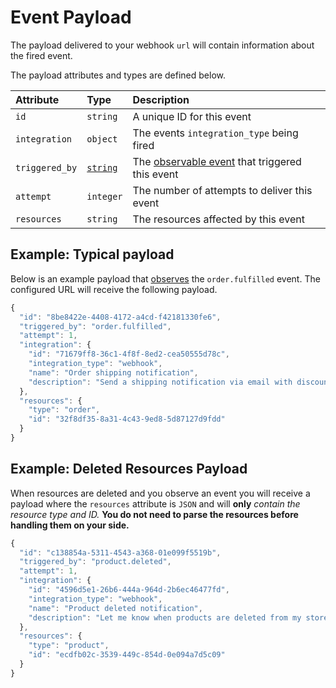 # Event Payload

The payload delivered to your webhook `url` will contain information about the fired event.

The payload attributes and types are defined below.

| **Attribute** | **Type** | **Description** |
| :--- | :--- | :--- |
| `id` | `string` | A unique ID for this event |
| `integration` | `object` | The events `integration_type` being fired |
| `triggered_by` | [`string`](observable-events.md) | The [observable event](observable-events.md) that triggered this event |
| `attempt` | `integer` | The number of attempts to deliver this event |
| `resources` | `string` | The resources affected by this event |

## Example: Typical payload

Below is an example payload that [observes](observable-events.md) the `order.fulfilled` event. The configured URL will receive the following payload.

```javascript
{
  "id": "8be8422e-4408-4172-a4cd-f42181330fe6",
  "triggered_by": "order.fulfilled",
  "attempt": 1,
  "integration": {
    "id": "71679ff8-36c1-4f8f-8ed2-cea50555d78c",
    "integration_type": "webhook",
    "name": "Order shipping notification",
    "description": "Send a shipping notification via email with discount code."
  },
  "resources": {
    "type": "order",
    "id": "32f8df35-8a31-4c43-9ed8-5d87127d9fdd"
  }
}
```

## Example: Deleted Resources Payload

When resources are deleted and you observe an event you will receive a payload where the `resources` attribute is `JSON` and will **only** __contain the resource type and ID_._ **You do not need to parse the resources before handling them on your side.**

```javascript
{
  "id": "c138854a-5311-4543-a368-01e099f5519b",
  "triggered_by": "product.deleted",
  "attempt": 1,
  "integration": {
    "id": "4596d5e1-26b6-444a-964d-2b6ec46477fd",
    "integration_type": "webhook",
    "name": "Product deleted notification",
    "description": "Let me know when products are deleted from my store."
  },
  "resources": {
    "type": "product",
    "id": "ecdfb02c-3539-449c-854d-0e094a7d5c09"
  }
}
```

